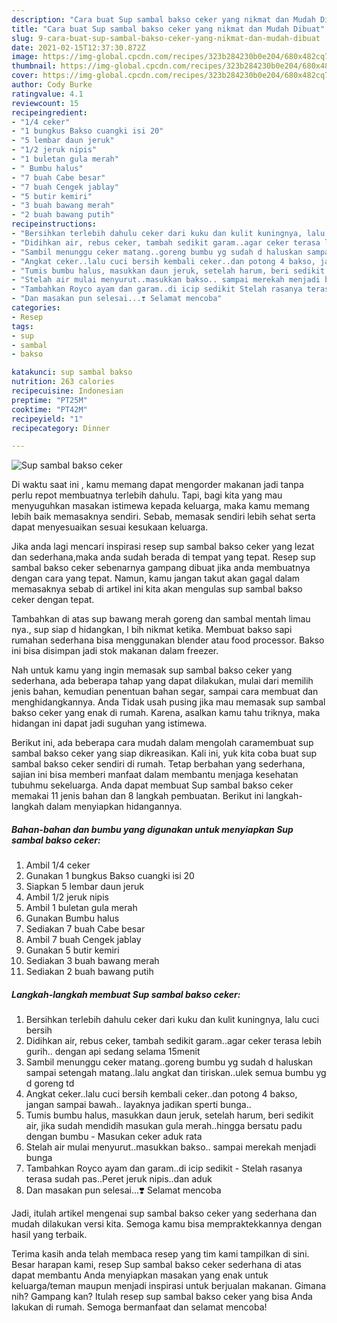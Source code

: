 ```yaml
---
description: "Cara buat Sup sambal bakso ceker yang nikmat dan Mudah Dibuat"
title: "Cara buat Sup sambal bakso ceker yang nikmat dan Mudah Dibuat"
slug: 9-cara-buat-sup-sambal-bakso-ceker-yang-nikmat-dan-mudah-dibuat
date: 2021-02-15T12:37:30.872Z
image: https://img-global.cpcdn.com/recipes/323b284230b0e204/680x482cq70/sup-sambal-bakso-ceker-foto-resep-utama.jpg
thumbnail: https://img-global.cpcdn.com/recipes/323b284230b0e204/680x482cq70/sup-sambal-bakso-ceker-foto-resep-utama.jpg
cover: https://img-global.cpcdn.com/recipes/323b284230b0e204/680x482cq70/sup-sambal-bakso-ceker-foto-resep-utama.jpg
author: Cody Burke
ratingvalue: 4.1
reviewcount: 15
recipeingredient:
- "1/4 ceker"
- "1 bungkus Bakso cuangki isi 20"
- "5 lembar daun jeruk"
- "1/2 jeruk nipis"
- "1 buletan gula merah"
- " Bumbu halus"
- "7 buah Cabe besar"
- "7 buah Cengek jablay"
- "5 butir kemiri"
- "3 buah bawang merah"
- "2 buah bawang putih"
recipeinstructions:
- "Bersihkan terlebih dahulu ceker dari kuku dan kulit kuningnya, lalu cuci bersih"
- "Didihkan air, rebus ceker, tambah sedikit garam..agar ceker terasa lebih gurih.. dengan api sedang selama 15menit"
- "Sambil menunggu ceker matang..goreng bumbu yg sudah d haluskan sampai setengah matang..lalu angkat dan tiriskan..ulek semua bumbu yg d goreng td"
- "Angkat ceker..lalu cuci bersih kembali ceker..dan potong 4 bakso, jangan sampai bawah.. layaknya jadikan sperti bunga.."
- "Tumis bumbu halus, masukkan daun jeruk, setelah harum, beri sedikit air, jika sudah mendidih masukan gula merah..hingga bersatu padu dengan bumbu Masukan ceker aduk rata"
- "Stelah air mulai menyurut..masukkan bakso.. sampai merekah menjadi bunga"
- "Tambahkan Royco ayam dan garam..di icip sedikit Stelah rasanya terasa sudah pas..Peret jeruk nipis..dan aduk"
- "Dan masakan pun selesai...❣️ Selamat mencoba"
categories:
- Resep
tags:
- sup
- sambal
- bakso

katakunci: sup sambal bakso 
nutrition: 263 calories
recipecuisine: Indonesian
preptime: "PT25M"
cooktime: "PT42M"
recipeyield: "1"
recipecategory: Dinner

---
```



![Sup sambal bakso ceker](https://img-global.cpcdn.com/recipes/323b284230b0e204/680x482cq70/sup-sambal-bakso-ceker-foto-resep-utama.jpg)

Di waktu  saat ini , kamu memang dapat mengorder makanan jadi tanpa perlu repot membuatnya terlebih dahulu. Tapi, bagi kita yang mau menyuguhkan masakan istimewa kepada keluarga, maka kamu memang lebih baik memasaknya sendiri. Sebab, memasak sendiri lebih sehat serta dapat menyesuaikan sesuai kesukaan keluarga.

Jika anda lagi mencari inspirasi resep sup sambal bakso ceker yang lezat dan sederhana,maka anda sudah berada di tempat yang tepat. Resep sup sambal bakso ceker  sebenarnya gampang dibuat jika anda membuatnya dengan cara yang tepat. Namun, kamu jangan takut akan gagal dalam memasaknya 
sebab di artikel ini kita akan mengulas sup sambal bakso ceker dengan tepat.  

Tambahkan di atas sup bawang merah goreng dan sambal mentah limau nya., sup siap d hidangkan, l bih nikmat ketika. Membuat bakso sapi rumahan sederhana bisa menggunakan blender atau food processor. Bakso ini bisa disimpan jadi stok makanan dalam freezer.

Nah untuk kamu yang ingin memasak sup sambal bakso ceker yang sederhana, ada beberapa tahap yang dapat dilakukan, mulai dari memilih jenis bahan, kemudian penentuan bahan segar, sampai cara membuat dan menghidangkannya. Anda Tidak usah pusing jika mau memasak sup sambal bakso ceker yang enak di rumah. Karena, asalkan kamu  tahu triknya, maka hidangan ini dapat jadi suguhan yang istimewa.

Berikut ini, ada beberapa cara mudah dalam mengolah caramembuat sup sambal bakso ceker yang siap dikreasikan. Kali ini, yuk kita coba buat sup sambal bakso ceker sendiri di rumah. Tetap berbahan yang sederhana, sajian ini bisa memberi manfaat dalam membantu menjaga kesehatan tubuhmu sekeluarga. Anda dapat membuat Sup sambal bakso ceker memakai 11 jenis bahan dan 8 langkah pembuatan. Berikut ini langkah-langkah dalam menyiapkan hidangannya.

<!--inarticleads1-->

##### Bahan-bahan dan bumbu yang digunakan untuk menyiapkan Sup sambal bakso ceker:

1. Ambil 1/4 ceker
1. Gunakan 1 bungkus Bakso cuangki isi 20
1. Siapkan 5 lembar daun jeruk
1. Ambil 1/2 jeruk nipis
1. Ambil 1 buletan gula merah
1. Gunakan  Bumbu halus
1. Sediakan 7 buah Cabe besar
1. Ambil 7 buah Cengek jablay
1. Gunakan 5 butir kemiri
1. Sediakan 3 buah bawang merah
1. Sediakan 2 buah bawang putih




<!--inarticleads2-->

##### Langkah-langkah membuat Sup sambal bakso ceker:

1. Bersihkan terlebih dahulu ceker dari kuku dan kulit kuningnya, lalu cuci bersih
1. Didihkan air, rebus ceker, tambah sedikit garam..agar ceker terasa lebih gurih.. dengan api sedang selama 15menit
1. Sambil menunggu ceker matang..goreng bumbu yg sudah d haluskan sampai setengah matang..lalu angkat dan tiriskan..ulek semua bumbu yg d goreng td
1. Angkat ceker..lalu cuci bersih kembali ceker..dan potong 4 bakso, jangan sampai bawah.. layaknya jadikan sperti bunga..
1. Tumis bumbu halus, masukkan daun jeruk, setelah harum, beri sedikit air, jika sudah mendidih masukan gula merah..hingga bersatu padu dengan bumbu - Masukan ceker aduk rata
1. Stelah air mulai menyurut..masukkan bakso.. sampai merekah menjadi bunga
1. Tambahkan Royco ayam dan garam..di icip sedikit - Stelah rasanya terasa sudah pas..Peret jeruk nipis..dan aduk
1. Dan masakan pun selesai...❣️ Selamat mencoba




Jadi, itulah artikel mengenai  sup sambal bakso ceker  yang sederhana dan mudah dilakukan versi kita. Semoga kamu bisa mempraktekkannya dengan hasil yang terbaik. 

Terima kasih anda telah membaca resep yang tim kami tampilkan di sini. Besar harapan kami, resep  Sup sambal bakso ceker sederhana di atas dapat membantu Anda menyiapkan masakan yang enak untuk keluarga/teman maupun menjadi inspirasi untuk berjualan makanan. Gimana nih? Gampang kan? Itulah resep sup sambal bakso ceker yang bisa Anda lakukan di rumah. Semoga bermanfaat dan selamat mencoba!

